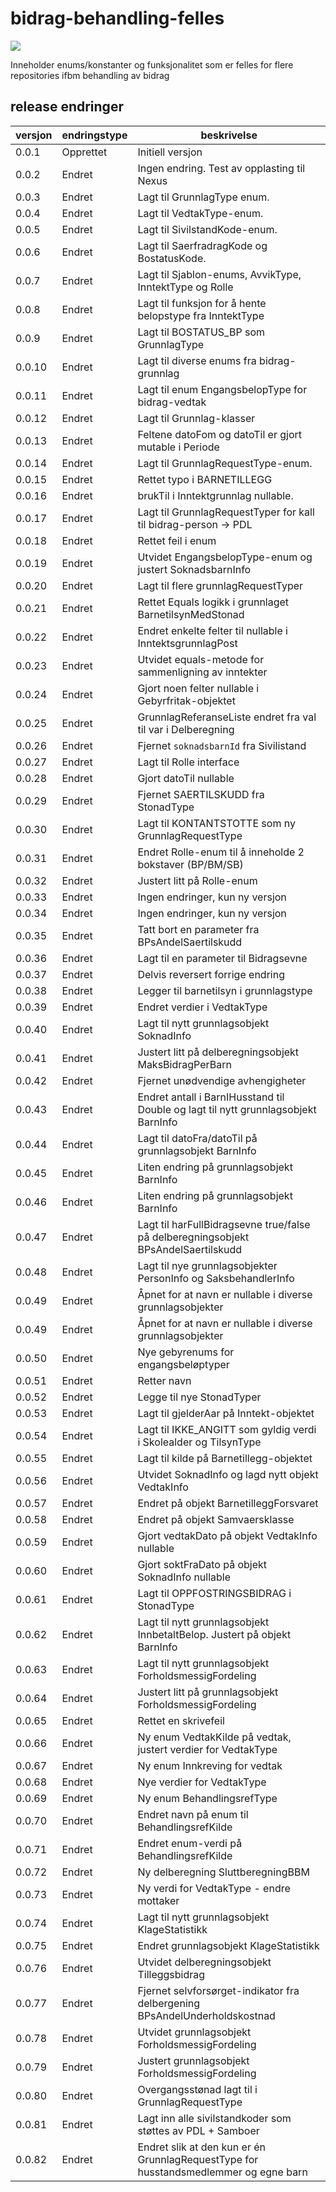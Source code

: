 # bidrag-behandling-felles

![](https://github.com/navikt/bidrag-behandling-felles/workflows/maven%20deploy/badge.svg)

Inneholder enums/konstanter og funksjonalitet som er felles for flere repositories ifbm behandling av bidrag

## release endringer


| versjon | endringstype | beskrivelse                                                                          |
|---------|--------------|--------------------------------------------------------------------------------------|
| 0.0.1   | Opprettet    | Initiell versjon                                                                     |
| 0.0.2   | Endret       | Ingen endring. Test av opplasting til Nexus                                          |
| 0.0.3   | Endret       | Lagt til GrunnlagType enum.                                                          |
| 0.0.4   | Endret       | Lagt til VedtakType-enum.                                                            |
| 0.0.5   | Endret       | Lagt til SivilstandKode-enum.                                                        |
| 0.0.6   | Endret       | Lagt til SaerfradragKode og BostatusKode.                                            |
| 0.0.7   | Endret       | Lagt til Sjablon-enums, AvvikType, InntektType og Rolle                              |
| 0.0.8   | Endret       | Lagt til funksjon for å hente belopstype fra InntektType                             |
| 0.0.9   | Endret       | Lagt til BOSTATUS_BP som GrunnlagType                                                |
| 0.0.10  | Endret       | Lagt til diverse enums fra bidrag-grunnlag                                           |
| 0.0.11  | Endret       | Lagt til enum EngangsbelopType for bidrag-vedtak                                     |                     
| 0.0.12  | Endret       | Lagt til Grunnlag-klasser                                                            |
| 0.0.13  | Endret       | Feltene datoFom og datoTil er gjort mutable i Periode                                |
| 0.0.14  | Endret       | Lagt til GrunnlagRequestType-enum.                                                   |
| 0.0.15  | Endret       | Rettet typo i BARNETILLEGG                                                           |
| 0.0.16  | Endret       | brukTil i Inntektgrunnlag nullable.                                                  |
| 0.0.17  | Endret       | Lagt til GrunnlagRequestTyper for kall til bidrag-person -> PDL                      |
| 0.0.18  | Endret       | Rettet feil i enum                                                                   |
| 0.0.19  | Endret       | Utvidet EngangsbelopType-enum og justert SoknadsbarnInfo                             |
| 0.0.20  | Endret       | Lagt til flere grunnlagRequestTyper                                                  |
| 0.0.21  | Endret       | Rettet Equals logikk i grunnlaget BarnetilsynMedStonad                               |
| 0.0.22  | Endret       | Endret enkelte felter til nullable i InntektsgrunnlagPost                            |
| 0.0.23  | Endret       | Utvidet equals-metode for sammenligning av inntekter                                 |
| 0.0.24  | Endret       | Gjort noen felter nullable i Gebyrfritak-objektet                                    |
| 0.0.25  | Endret       | GrunnlagReferanseListe endret fra val til var i Delberegning                         |
| 0.0.26  | Endret       | Fjernet `soknadsbarnId` fra Sivilistand                                              |
| 0.0.27  | Endret       | Lagt til Rolle interface                                                             |
| 0.0.28  | Endret       | Gjort datoTil nullable                                                               |
| 0.0.29  | Endret       | Fjernet SAERTILSKUDD fra StonadType                                                  |
| 0.0.30  | Endret       | Lagt til KONTANTSTOTTE som ny GrunnlagRequestType                                    |
| 0.0.31  | Endret       | Endret Rolle-enum til å inneholde 2 bokstaver (BP/BM/SB)                             |
| 0.0.32  | Endret       | Justert litt på Rolle-enum                                                           |
| 0.0.33  | Endret       | Ingen endringer, kun ny versjon                                                      |
| 0.0.34  | Endret       | Ingen endringer, kun ny versjon                                                      |
| 0.0.35  | Endret       | Tatt bort en parameter fra BPsAndelSaertilskudd                                      |
| 0.0.36  | Endret       | Lagt til en parameter til Bidragsevne                                                |
| 0.0.37  | Endret       | Delvis reversert forrige endring                                                     |
| 0.0.38  | Endret       | Legger til barnetilsyn i grunnlagstype                                               |
| 0.0.39  | Endret       | Endret verdier i VedtakType                                                          |
| 0.0.40  | Endret       | Lagt til nytt grunnlagsobjekt SoknadInfo                                             |
| 0.0.41  | Endret       | Justert litt på delberegningsobjekt MaksBidragPerBarn                                |
| 0.0.42  | Endret       | Fjernet unødvendige avhengigheter                                                    |
| 0.0.43  | Endret       | Endret antall i BarnIHusstand til Double og lagt til nytt grunnlagsobjekt BarnInfo   |
| 0.0.44  | Endret       | Lagt til datoFra/datoTil på grunnlagsobjekt BarnInfo                                 |
| 0.0.45  | Endret       | Liten endring på grunnlagsobjekt BarnInfo                                            |
| 0.0.46  | Endret       | Liten endring på grunnlagsobjekt BarnInfo                                            |
| 0.0.47  | Endret       | Lagt til harFullBidragsevne true/false på delberegningsobjekt BPsAndelSaertilskudd   |
| 0.0.48  | Endret       | Lagt til nye grunnlagsobjekter PersonInfo og SaksbehandlerInfo                       |
| 0.0.49  | Endret       | Åpnet for at navn er nullable i diverse grunnlagsobjekter                            |
| 0.0.49  | Endret       | Åpnet for at navn er nullable i diverse grunnlagsobjekter                            |
| 0.0.50  | Endret       | Nye gebyrenums for engangsbeløptyper                                                 |
| 0.0.51  | Endret       | Retter navn                                                                          |
| 0.0.52  | Endret       | Legge til nye StonadTyper                                                            |
| 0.0.53  | Endret       | Lagt til gjelderAar på Inntekt-objektet                                              |
| 0.0.54  | Endret       | Lagt til IKKE_ANGITT som gyldig verdi i Skolealder og TilsynType                     |
| 0.0.55  | Endret       | Lagt til kilde på Barnetillegg-objektet                                              |
| 0.0.56  | Endret       | Utvidet SoknadInfo og lagd nytt objekt VedtakInfo                                    |
| 0.0.57  | Endret       | Endret på objekt BarnetilleggForsvaret                                               |
| 0.0.58  | Endret       | Endret på objekt Samvaersklasse                                                      |
| 0.0.59  | Endret       | Gjort vedtakDato på objekt VedtakInfo nullable                                       |
| 0.0.60  | Endret       | Gjort soktFraDato på objekt SoknadInfo nullable                                      |
| 0.0.61  | Endret       | Lagt til OPPFOSTRINGSBIDRAG i StonadType                                             |
| 0.0.62  | Endret       | Lagt til nytt grunnlagsobjekt InnbetaltBelop. Justert på objekt BarnInfo             |
| 0.0.63  | Endret       | Lagt til nytt grunnlagsobjekt ForholdsmessigFordeling                                |
| 0.0.64  | Endret       | Justert litt på grunnlagsobjekt ForholdsmessigFordeling                              |
| 0.0.65  | Endret       | Rettet en skrivefeil                                                                 |
| 0.0.66  | Endret       | Ny enum VedtakKilde på vedtak, justert verdier for VedtakType                        |
| 0.0.67  | Endret       | Ny enum Innkreving for vedtak                                                        |
| 0.0.68  | Endret       | Nye verdier for VedtakType                                                           |
| 0.0.69  | Endret       | Ny enum BehandlingsrefType                                                           |
| 0.0.70  | Endret       | Endret navn på enum til BehandlingsrefKilde                                          |
| 0.0.71  | Endret       | Endret enum-verdi på BehandlingsrefKilde                                             |
| 0.0.72  | Endret       | Ny delberegning SluttberegningBBM                                                    |
| 0.0.73  | Endret       | Ny verdi for VedtakType - endre mottaker                                             |
| 0.0.74  | Endret       | Lagt til nytt grunnlagsobjekt KlageStatistikk                                        |
| 0.0.75  | Endret       | Endret grunnlagsobjekt KlageStatistikk                                               |
| 0.0.76  | Endret       | Utvidet delberegningsobjekt Tilleggsbidrag                                           |
| 0.0.77  | Endret       | Fjernet selvforsørget-indikator fra delbergening BPsAndelUnderholdskostnad           |
| 0.0.78  | Endret       | Utvidet grunnlagsobjekt ForholdsmessigFordeling                                      |
| 0.0.79  | Endret       | Justert grunnlagsobjekt ForholdsmessigFordeling                                      |
| 0.0.80  | Endret       | Overgangsstønad lagt til i GrunnlagRequestType                                       |
| 0.0.81  | Endret       | Lagt inn alle sivilstandkoder som støttes av PDL + Samboer                           |
| 0.0.82  | Endret       | Endret slik at den kun er én GrunnlagRequestType for husstandsmedlemmer og egne barn |
